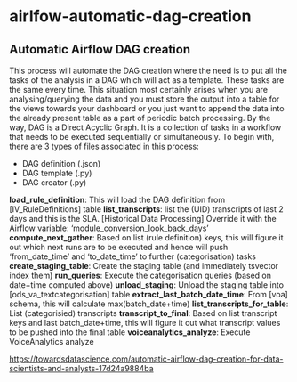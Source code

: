 # airlfow-automatic-dag-creation

## Automatic Airflow DAG creation
This process will automate the DAG creation where the need is to put all the tasks of the analysis in a DAG which will act as a template. These tasks are the same every time. This situation most certainly arises when you are analysing/querying the data and you must store the output into a table for the views towards your dashboard or you just want to append the data into the already present table as a part of periodic batch processing. By the way, DAG is a Direct Acyclic Graph. It is a collection of tasks in a workflow that needs to be executed sequentially or simultaneously.
To begin with, there are 3 types of files associated in this process:
- DAG definition (.json)
- DAG template (.py)
- DAG creator (.py)


<b>load_rule_definition</b>: This will load the DAG definition from [IV_RuleDefinitions] table
<b>list_transcripts</b>: list the (UID) transcripts of last 2 days and this is the SLA. [Historical Data Processing] Override it with the Airflow variable: ‘module_conversion_look_back_days’
<b>compute_next_gather</b>: Based on list (rule definition) keys, this will figure it out which next runs are to be executed and hence will push ‘from_date_time’ and ‘to_date_time’ to further (categorisation) tasks
<b>create_staging_table</b>: Create the staging table (and immediately tsvector index them)
<b>run_queries</b>: Execute the categorisation queries (based on date+time computed above)
<b>unload_staging</b>: Unload the staging table into [ods_va_textcategorisation] table
<b>extract_last_batch_date_time</b>: From [voa] schema, this will calculate max(batch_date+time)
<b>list_transcripts_for_table</b>: List (categorisied) transcripts
<b>transcript_to_final</b>: Based on list transcript keys and last batch_date+time, this will figure it out what transcript values to be pushed into the final table
<b>voiceanalytics_analyze</b>: Execute VoiceAnalytics analyze



https://towardsdatascience.com/automatic-airflow-dag-creation-for-data-scientists-and-analysts-17d24a9884ba
